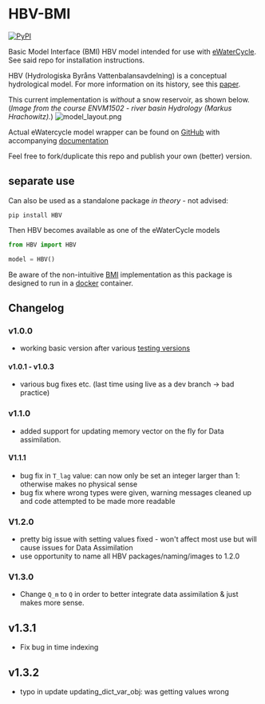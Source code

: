 # HBV-BMI

[![PyPI](https://img.shields.io/pypi/v/HBV)](https://pypi.org/project/HBV/)

Basic Model Interface (BMI) HBV model intended for use with [eWaterCycle](https://github.com/eWaterCycle). See said repo for installation instructions. 

HBV (Hydrologiska Byråns Vattenbalansavdelning) is a conceptual hydrological model. For more information on its history, see this [paper](https://hess.copernicus.org/articles/26/1371/2022/).

This current implementation is _without_ a snow reservoir, as shown below.
(_Image from the course ENVM1502 - river basin Hydrology (Markus Hrachowitz)._) 
![model_layout.png](https://raw.githubusercontent.com/Daafip/HBV-bmi/main/model_layout.png)

Actual eWatercycle model wrapper can be found on [GitHub](https://github.com/Daafip/ewatercycle-hbv) with accompanying [documentation](https://ewatercycle-hbv.readthedocs.io/en/latest/)

Feel free to fork/duplicate this repo and publish your own (better) version.


## separate use
Can also be used as a standalone package _in theory_ - not advised:

```console
pip install HBV
```

Then HBV becomes available as one of the eWaterCycle models

```python
from HBV import HBV

model = HBV()

```

Be aware of the non-intuitive [BMI](https://github.com/eWaterCycle/grpc4bmi) implementation as this package is designed to run in a [docker](https://github.com/Daafip/HBV-bmi/pkgs/container/hbv-bmi-grpc4bmi) container. 


## Changelog

### v1.0.0 
- working basic version after various [testing versions](https://test.pypi.org/project/HBV/)
#### v1.0.1 - v1.0.3 
- various bug fixes etc. (last time using live as a dev branch -> bad practice)
### v1.1.0 
- added support for updating memory vector on the fly for Data assimilation.
#### V1.1.1
- bug fix in `T_lag` value: can now only be set an integer larger than 1: otherwise makes no physical sense
- bug fix where wrong types were given, warning messages cleaned up and code attempted to be made more readable
### V1.2.0
- pretty big issue with setting values fixed - won't affect most use but will cause issues for Data Assimilation
- use opportunity to name all HBV packages/naming/images to 1.2.0 
### V1.3.0
- Change `Q_m` to `Q` in order to better integrate data assimilation & just makes more sense. 
## v1.3.1
- Fix bug in time indexing
## v1.3.2
- typo in update updating_dict_var_obj: was getting values wrong 